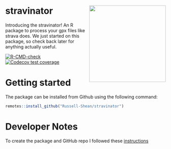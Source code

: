 # stravinator <a href="https://russell-shean.github.io/stravinator/"><img src="https://github.com/user-attachments/assets/4f13ecfb-e978-4261-8a35-7ce4120c6c88" align="right" height="240" /></a>
Introducing the stravinator! An R package to process your gpx files like strava does. We just started on this package, so check back later for anything actually useful.    

<!-- badges: start -->

  [![R-CMD-check](https://github.com/Russell-Shean/stravinator/actions/workflows/R-CMD-check.yaml/badge.svg)](https://github.com/Russell-Shean/stravinator/actions/workflows/R-CMD-check.yaml)
  [![Codecov test coverage](https://codecov.io/gh/Russell-Shean/stravinator/graph/badge.svg)](https://app.codecov.io/gh/Russell-Shean/stravinator)
<!-- badges: end -->

# Getting started
The package can be installed from Github using the following command:    
```r
remotes::install_github("Russell-Shean/stravinator")
```



# Developer Notes   
To create the package and GitHub repo I followed these <a href="https://r-pkgs.org/whole-game.html">instructions</a>
